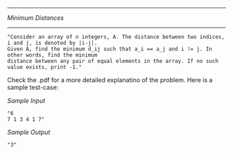 *******************
*Minimum Distances*
*******************

	"Consider an array of n integers, A. The distance between two indices, i and j, is denoted by |i-j|.
	Given A, find the minimum d_ij such that a_i == a_j and i != j. In other words, find the minimum 
	distance between any pair of equal elements in the array. If no such value exists, print -1."
	

Check the .pdf for a more detailed explanatino of the problem. Here is a sample test-case:

*Sample Input*
	
	"6
	7 1 3 4 1 7"

*Sample Output*

	"3"

